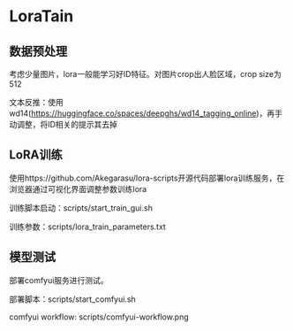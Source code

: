 # LoraTain

## 数据预处理

考虑少量图片，lora一般能学习好ID特征。对图片crop出人脸区域，crop size为512

文本反推：使用wd14(https://huggingface.co/spaces/deepghs/wd14_tagging_online)，再手动调整，将ID相关的提示其去掉

## LoRA训练

使用https://github.com/Akegarasu/lora-scripts开源代码部署lora训练服务，在浏览器通过可视化界面调整参数训练lora

训练脚本启动：scripts/start_train_gui.sh

训练参数：scripts/lora_train_parameters.txt

## 模型测试

部署comfyui服务进行测试。

部署脚本：scripts/start_comfyui.sh

comfyui workflow: scripts/comfyui-workflow.png